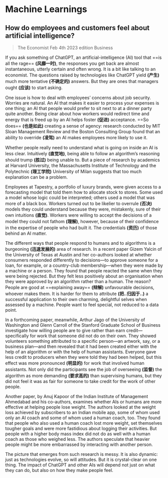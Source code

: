 # Machine Learnings

## How do employees and customers feel about artificial intelligence?

> The Economist Feb 4th 2023 edition Business

If you ask something of ChatGPT, an artificial-intelligence (AI) tool that ==is all the rage== **(风靡一时)**, the responses you get back are almost instantaneous, utterly certain and often wrong. It is a bit like talking to an economist. The questions raised by technologies like ChatGPT yield **(产生)** much more tentative **(不确定的)** answers. But they are ones that managers ought **(应该)** to start asking.

One issue is how to deal with employees’ concerns about job security. Worries are natural. An AI that makes it easier to process your expenses is one thing; an AI that people would prefer to sit next to at a dinner party quite another. Being clear about how workers would redirect time and energy that is freed up by an AI helps foster **(促进)** acceptance. ==So does== **(也是如此)** creating a sense of agency: research conducted by MIT Sloan Management Review and the Boston Consulting Group found that an ability to override **(凌驾)** an AI makes employees more likely to use it.

Whether people really need to understand what is going on inside an AI is less clear. Intuitively **(直觉地)**, being able to follow an algorithm’s reasoning should trump **(胜过)** being unable to. But a piece of research by academics at Harvard University, the Massachusetts Institute of Technology and the Polytechnic **(理工学院)** University of Milan suggests that too much explanation can be a problem.

Employees at Tapestry, a portfolio of luxury brands, were given access to a forecasting model that told them how to allocate stock to stores. Some used a model whose logic could be interpreted; others used a model that was more of a black box. Workers turned out to be likelier to overrule **(否决)** models they could understand because they were, mistakenly, sure of their own intuitions **(直觉)**. Workers were willing to accept the decisions of a model they could not fathom **(理解)**, however, because of their confidence in the expertise of people who had built it. The credentials **(资历)** of those behind an AI matter.

The different ways that people respond to humans and to algorithms is a burgeoning **(迅速发展的)** area of research. In a recent paper Gizem Yalcin of the University of Texas at Austin and her co-authors looked at whether consumers responded differently to decisions—to approve someone for a loan, for example, or a country-club membership—when they were made by a machine or a person. They found that people reacted the same when they were being rejected. But they felt less positively about an organisation when they were approved by an algorithm rather than a human. The reason? People are good at ==explaining away== **(辩解)** unfavourable decisions, whoever makes them. It is harder for them to attribute **(把..归因于..)** a successful application to their own charming, delightful selves when assessed by a machine. People want to feel special, not reduced to a data point.

In a forthcoming paper, meanwhile, Arthur Jago of the University of Washington and Glenn Carroll of the Stanford Graduate School of Business investigate how willing people are to give rather than earn credit—specifically for work that someone did not do on their own. They showed volunteers something attributed to a specific person—an artwork, say, or a business plan—and then revealed that it had been created either with the help of an algorithm or with the help of human assistants. Everyone gave less credit to producers when they were told they had been helped, but this effect was more pronounced **(明显的)** for work that involved human assistants. Not only did the participants see the job of overseeing **(监督)** the algorithm as more demanding **(要求高的)** than supervising humans, but they did not feel it was as fair for someone to take credit for the work of other people.

Another paper, by Anuj Kapoor of the Indian Institute of Management Ahmedabad and his co-authors, examines whether AIs or humans are more effective at helping people lose weight. The authors looked at the weight loss achieved by subscribers to an Indian mobile app, some of whom used only an AI coach and some of whom used a human coach, too. They found that people who also used a human coach lost more weight, set themselves tougher goals and were more fastidious about logging their activities. But people with a higher body mass index did not do as well with a human coach as those who weighed less. The authors speculate that heavier people might be more embarrassed by interacting with another person.

The picture that emerges from such research is messy. It is also dynamic: just as technologies evolve, so will attitudes. But it is crystal-clear on one thing. The impact of ChatGPT and other AIs will depend not just on what they can do, but also on how they make people feel.
